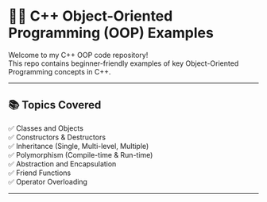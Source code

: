 # 👩‍💻 C++ Object-Oriented Programming (OOP) Examples

Welcome to my C++ OOP code repository!  
This repo contains beginner-friendly examples of key Object-Oriented Programming concepts in C++.

---

## 📚 Topics Covered

✅ Classes and Objects  
✅ Constructors & Destructors  
✅ Inheritance (Single, Multi-level, Multiple)  
✅ Polymorphism (Compile-time & Run-time)  
✅ Abstraction and Encapsulation  
✅ Friend Functions  
✅ Operator Overloading  

---

